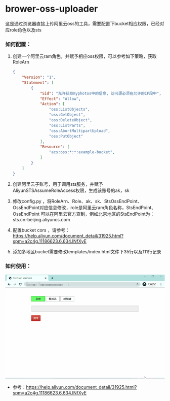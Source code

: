# brower-oss-uploader
这是通过浏览器直接上传阿里云oss的工具，需要配置下bucket相应权限，已经对应role角色以及sts



### 如何配置：

1. 创建一个阿里云ram角色，并赋予相应oss权限，可以参考如下策略，获取RoleArn

   ```json
   {
       "Version": "1",
       "Statement": [
           {
               "Sid": "允许获取myphotos中的信息, 访问源必须在允许的IP段中",
               "Effect": "Allow",
               "Action": [
                   "oss:ListObjects",
                   "oss:GetObject",
                   "oss:DeleteObject",
                   "oss:ListParts",
                   "oss:AbortMultipartUpload",
                   "oss:PutObject"
               ],
               "Resource": [
                   "acs:oss:*:*:example-bucket",
               ]
           }
       ]
   }
   ```

2. 创建阿里云子账号，用于调用sts服务，并赋予AliyunSTSAssumeRoleAccess权限，生成该账号的ak，sk

3. 修改config.py ，将RoleArn、Role、ak、sk、StsOssEndPoint、OssEndPoint对应信息修改，role是阿里云ram角色名称，StsEndPoint、OssEndPoint 可以在阿里云官方查到，例如北京地区的StsEndPoint为：sts.cn-beijing.aliyuncs.com

4. 配置bucket cors ，请参考：https://help.aliyun.com/document_detail/31925.html?spm=a2c4g.11186623.6.634.lNfXyE

5. 添加多地区bucket需要修改templates/index.html文件下35行以及111行记录  



### 如何使用：



![img](https://github.com/narakus/brower-oss-uploader/blob/master/example.gif)



- 参考：https://help.aliyun.com/document_detail/31925.html?spm=a2c4g.11186623.6.634.lNfXyE
